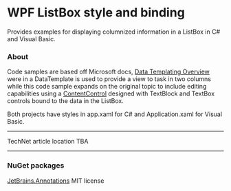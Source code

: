# WPF ListBox style and binding
Provides examples for displaying columnized information in a ListBox in C# and Visual Basic.

### About
Code samples are based off Microsoft docs, [Data Templating Overview](https://docs.microsoft.com/en-us/dotnet/framework/wpf/data/data-templating-overview) were in a DataTemplate is used to provide a view to task in two columns while this code sample expands on the original topic to include editing capabilities using a [ContentControl](https://docs.microsoft.com/en-us/uwp/api/windows.ui.xaml.controls.contentcontrol) designed with TextBlock and TextBox controls bound to the data in the ListBox.

Both projects have styles in app.xaml for C# and Application.xaml for Visual Basic.

---
TechNet article location TBA

---

### NuGet packages
[JetBrains.Annotations](https://www.nuget.org/packages/JetBrains.Annotations) MIT license

